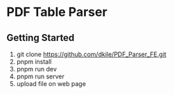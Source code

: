# PDF Table Parser

## Getting Started

1. git clone https://github.com/dkile/PDF_Parser_FE.git
2. pnpm install
3. pnpm run dev
4. pnpm run server
5. upload file on web page
